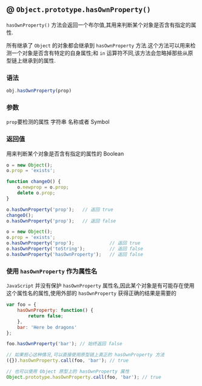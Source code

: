 ## @ `Object.prototype.hasOwnProperty()`


`hasOwnProperty()` 方法会返回一个布尔值,其用来判断某个对象是否含有指定的属性.

所有继承了 `Object` 的对象都会继承到 `hasOwnProperty` 方法.这个方法可以用来检测一个对象是否含有特定的自身属性;和 `in` 运算符不同,该方法会忽略掉那些从原型链上继承到的属性.

### 语法

```javascript
obj.hasOwnProperty(prop)
```

### 参数

`prop`要检测的属性  字符串 名称或者 Symbol

### 返回值

用来判断某个对象是否含有指定的属性的 Boolean

```javascript
o = new Object();
o.prop = 'exists';

function changeO() {
    o.newprop = o.prop;
    delete o.prop;
}

o.hasOwnProperty('prop');   // 返回 true
changeO();
o.hasOwnProperty('prop');   // 返回 false
```

```javascript
o = new Object();
o.prop = 'exists';
o.hasOwnProperty('prop');             // 返回 true
o.hasOwnProperty('toString');         // 返回 false
o.hasOwnProperty('hasOwnProperty');   // 返回 false
```

### 使用 `hasOwnProperty` 作为属性名

`JavaScript` 并没有保护 `hasOwnProperty` 属性名,因此某个对象是有可能存在使用这个属性名的属性,使用外部的 `hasOwnProperty` 获得正确的结果是需要的

```javascript
var foo = {
    hasOwnProperty: function() {
        return false;
    },
    bar: 'Here be dragons'
};

foo.hasOwnProperty('bar'); // 始终返回 false

// 如果担心这种情况,可以直接使用原型链上真正的 hasOwnProperty 方法
({}).hasOwnProperty.call(foo, 'bar'); // true

// 也可以使用 Object 原型上的 hasOwnProperty 属性
Object.prototype.hasOwnProperty.call(foo, 'bar'); // true
```
